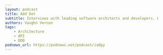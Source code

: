 ```yaml
---
layout: podcast
title: Add Dot
subtitle: Interviews with leading software architects and developers. Listen to get deep insights on modern software architecture and development approaches while facing sociotechnical challenges. If you are a technology executive, senior architect, or software engineer you will gain a fresh perspective on increasing success and innovation in software design and implementation. More about Vaughn See acast.com/privacy for privacy and opt-out information.
authors: Vaughn Vernon
tags:
    - Architecture
    - API
    - DDD
podnews_url: https://podnews.net/podcast/ia0py
---
```


